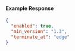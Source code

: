 <!-- Code generated for API Clients. DO NOT EDIT. -->

#### Example Response

```json
{
  "enabled": true,
  "min_version": "1.3",
  "terminate_at": "edge"
}
```
